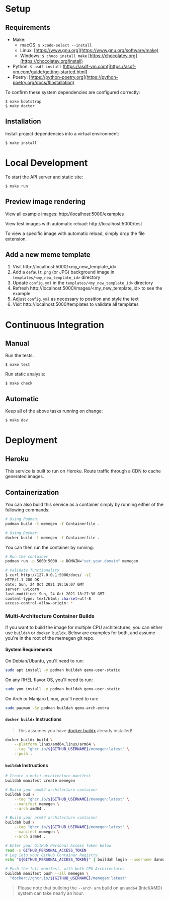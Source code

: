 # Setup

## Requirements

- Make:
  - macOS: `$ xcode-select --install`
  - Linux: [https://www.gnu.org](https://www.gnu.org/software/make)
  - Windows: `$ choco install make` [https://chocolatey.org](https://chocolatey.org/install)
- Python: `$ asdf install` (https://asdf-vm.com)[https://asdf-vm.com/guide/getting-started.html]
- Poetry: [https://python-poetry.org](https://python-poetry.org/docs/#installation)

To confirm these system dependencies are configured correctly:

```text
$ make bootstrap
$ make doctor
```

## Installation

Install project dependencies into a virtual environment:

```text
$ make install
```

# Local Development

To start the API server and static site:

```text
$ make run
```

## Preview image rendering

View all example images: http://localhost:5000/examples

View test images with automatic reload: http://localhost:5000/test

To view a specific image with automatic reload, simply drop the file extension.

## Add a new meme template

1. Visit http://localhost:5000/<my_new_template_id>
2. Add a `default.png` (or JPG) background image in `templates/<my_new_template_id>` directory
3. Update `config.yml` in the `templates/<my_new_template_id>` directory
4. Refresh http://localhost:5000/images/<my_new_template_id> to see the example
5. Adjust `config.yml` as necessary to position and style the text
6. Visit http://localhost:5000/templates to validate all templates

# Continuous Integration

## Manual

Run the tests:

```text
$ make test
```

Run static analysis:

```text
$ make check
```

## Automatic

Keep all of the above tasks running on change:

```text
$ make dev
```

# Deployment

## Heroku

This service is built to run on Heroku. Route traffic through a CDN to cache generated images.

## Containerization

You can also build this service as a container simply by running either of the following commands:

```bash
# Using Podman:
podman build -t memegen -f Containerfile .

# Using Docker:
docker build -t memegen -f Containerfile .
```

You can then run the container by running:

```bash
# Run the container
podman run -p 5000:5000 -e DOMAIN="set.your.domain" memegen

# Validate functionality
$ curl http://127.0.0.1:5000/docs/ -sI
HTTP/1.1 200 OK
date: Sun, 24 Oct 2021 19:16:07 GMT
server: uvicorn
last-modified: Sun, 24 Oct 2021 18:27:30 GMT
content-type: text/html; charset=utf-8
access-control-allow-origin: *
```

### Multi-Architecture Container Builds

If you want to build the image for multiple CPU architectures, you can either use `buildah` or `docker buildx`. Below are examples for both, and assume you're in the root of the memegen git repo.

#### System Requirements

On Debian/Ubuntu, you'll need to run:

```bash
sudo apt install -y podman buildah qemu-user-static
```

On any RHEL flavor OS, you'll need to run:

```bash
sudo yum install -y podman buildah qemu-user-static
```

On Arch or Manjaro Linux, you'll need to run:

```bash
sudo pacman -Sy podman buildah qemu-arch-extra
```

#### `docker buildx` Instructions

> This assumes you have [docker buildx](https://docs.docker.com/buildx/working-with-buildx/) already installed!

```bash
docker buildx build \
    --platform linux/amd64,linux/arm64 \
    --tag "ghcr.io/${GITHUB_USERNAME}/memegen:latest" \
    --push .
```

#### `buildah` Instructions

```bash
# Create a multi-architecture manifest
buildah manifest create memegen

# Build your amd64 architecture container
buildah bud \
    --tag "ghcr.io/${GITHUB_USERNAME}/memegen:latest" \
    --manifest memegen \
    --arch amd64 .

# Build your arm64 architecture container
buildah bud \
    --tag "ghcr.io/${GITHUB_USERNAME}/memegen:latest" \
    --manifest memegen \
    --arch arm64 .

# Enter your GitHub Personal Access Token below
read -s GITHUB_PERSONAL_ACCESS_TOKEN
# Log into your GitHub Container Registry
echo "${GITHUB_PERSONAL_ACCESS_TOKEN}" | buildah login --username danmanners --password-stdin ghcr.io

# Push the full manifest, with both CPU Architectures
buildah manifest push --all memegen \
  "docker://ghcr.io/${GITHUB_USERNAME}/memegen:latest"
```

> Please note that building the `--arch arm` build on an `amd64` (Intel/AMD) system can take nearly an hour.
